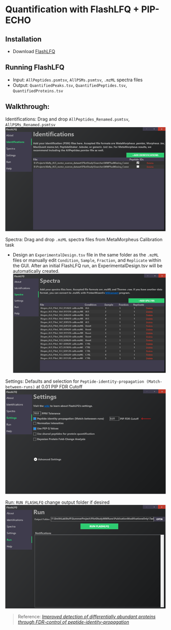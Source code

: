 # Quantification with FlashLFQ + PIP-ECHO

## Installation
- Download [FlashLFQ](https://github.com/smith-chem-wisc/FlashLFQ)

## Running FlashLFQ
- Input: `AllPeptides.psmtsv`, `AllPSMs.psmtsv`, `.mzML` spectra files
- Output: `QuantifiedPeaks.tsv`, `QuantifiedPeptides.tsv`, `QuantifiedProteins.tsv`

## Walkthrough:
Identifications: Drag and drop  `AllPeptides_Renamed.psmtsv`, `AllPSMs_Renamed.psmtsv`
![Identifications](../assets/images/FL_Identifications.png)

Spectra: Drag and drop `.mzML` spectra files from MetaMorpheus Calibration task
- Design an `ExperimentalDesign.tsv` file in the same folder as the `.mzML` files or manually edit `Condition`, `Sample`, `Fraction`, and `Replicate` within the GUI. After an initial FlashLFQ run, an ExperimentalDesign.tsv will be automatically created. 
![Spectra](../assets/images/FL_Spectra.png)

Settings: Defaults and selection for `Peptide-identity-propagation (Match-between-runs)` at 0.01 PIP FDR Cutoff
![Settings](../assets/images/FL_Settings.png)

Run: `RUN FLASHLFQ` change output folder if desired
![Run](../assets/images/FL_Run.png)


> Reference: [*Improved detection of differentially abundant proteins through FDR-control of peptide-identity-propagation*](https://pubs.acs.org/doi/full/10.1021/acs.jproteome.5c00065)
